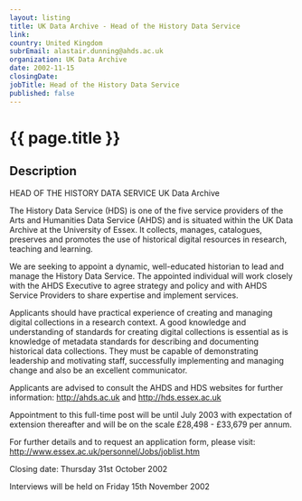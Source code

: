 ```yaml
---
layout: listing
title: UK Data Archive - Head of the History Data Service
link:
country: United Kingdom
subrEmail: alastair.dunning@ahds.ac.uk
organization: UK Data Archive 
date: 2002-11-15
closingDate: 
jobTitle: Head of the History Data Service
published: false
---
```



# {{ page.title }}

## Description


<p>HEAD OF THE HISTORY DATA SERVICE UK Data Archive</p>

<p>The History Data Service (HDS) is one of the five service providers of the Arts and Humanities Data Service (AHDS) and is situated within the UK Data Archive at the University of Essex. It collects, manages, catalogues, preserves and  promotes the use of historical digital resources in research, teaching and learning.</p>

<p>We are seeking to appoint a dynamic, well-educated historian to lead and manage the History Data Service. The appointed individual will work closely with the AHDS Executive to agree strategy and policy and with AHDS Service Providers to share expertise and implement services.</p>

<p>Applicants should have practical experience of creating and managing digital collections in a research context. A good knowledge and understanding of standards for creating digital collections is essential as is knowledge of metadata standards for describing and documenting historical data collections. They must be capable of demonstrating leadership and motivating staff, successfully implementing and managing change and also be an excellent communicator.</p>

<p>Applicants are advised to consult the AHDS and HDS websites for further information: <a href="http://ahds.ac.uk">http://ahds.ac.uk</a> and <a href="http://hds.essex.ac.uk">http://hds.essex.ac.uk</a></p>

<p>Appointment to this full-time post will be until July 2003 with expectation of extension thereafter and will be on the scale £28,498 - £33,679 per annum.</p>

<p>For further details and to request an application form, please visit: <a href="http://www.essex.ac.uk/personnel/Jobs/joblist.htm">http://www.essex.ac.uk/personnel/Jobs/joblist.htm</a></p>

<p>Closing date: Thursday 31st October 2002</p>

<p>Interviews will be held on Friday 15th November 2002</p>

